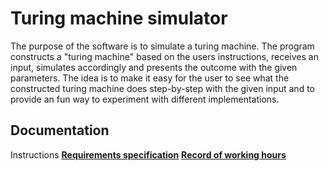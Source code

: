 # Turing machine simulator
The purpose of the software is to simulate a turing machine. The program constructs a "turing machine" based on the users instructions, receives an input, simulates accordingly and presents the outcome with the given parameters. The idea is to make it easy for the user to see what the constructed turing machine does step-by-step with the given input and to provide an fun way to experiment with different implementations.

## Documentation
Instructions
[**Requirements specification**](https://github.com/pinjaw/ot-harjoitustyo/blob/master/Documentation/requirementsspecification.md)
[**Record of working hours**](https://github.com/pinjaw/ot-harjoitustyo/blob/master/Documentation/recordofworkinghours.md)
